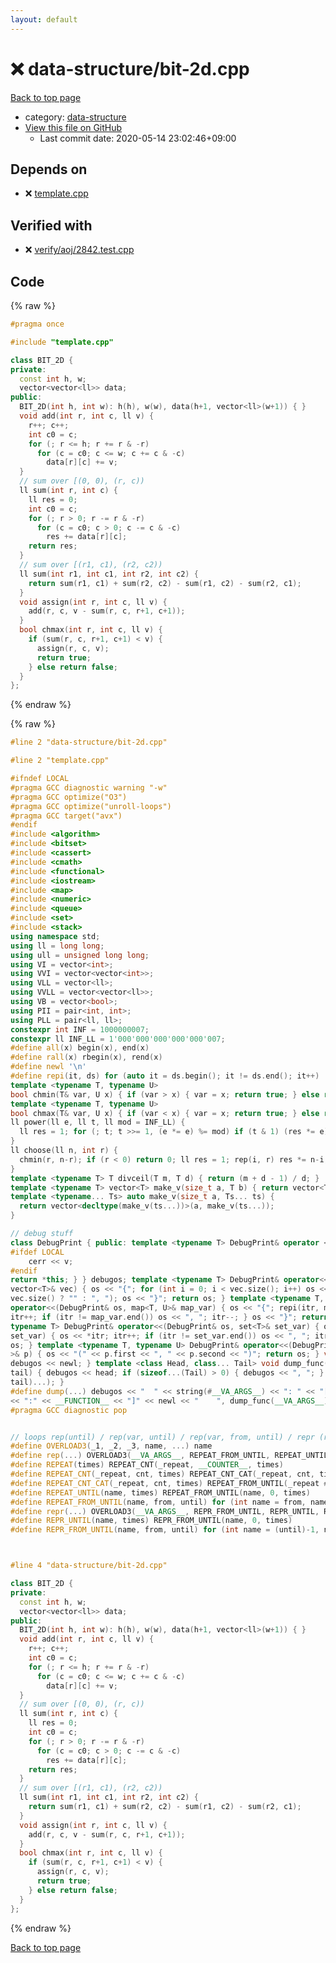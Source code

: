 ```yaml
---
layout: default
---
```


<!-- mathjax config similar to math.stackexchange -->
<script type="text/javascript" async
  src="https://cdnjs.cloudflare.com/ajax/libs/mathjax/2.7.5/MathJax.js?config=TeX-MML-AM_CHTML">
</script>
<script type="text/x-mathjax-config">
  MathJax.Hub.Config({
    TeX: { equationNumbers: { autoNumber: "AMS" }},
    tex2jax: {
      inlineMath: [ ['$','$'] ],
      processEscapes: true
    },
    "HTML-CSS": { matchFontHeight: false },
    displayAlign: "left",
    displayIndent: "2em"
  });
</script>

<script type="text/javascript" src="https://cdnjs.cloudflare.com/ajax/libs/jquery/3.4.1/jquery.min.js"></script>
<script src="https://cdn.jsdelivr.net/npm/jquery-balloon-js@1.1.2/jquery.balloon.min.js" integrity="sha256-ZEYs9VrgAeNuPvs15E39OsyOJaIkXEEt10fzxJ20+2I=" crossorigin="anonymous"></script>
<script type="text/javascript" src="../../assets/js/copy-button.js"></script>
<link rel="stylesheet" href="../../assets/css/copy-button.css" />


# :x: data-structure/bit-2d.cpp

<a href="../../index.html">Back to top page</a>

* category: <a href="../../index.html#36397fe12f935090ad150c6ce0c258d4">data-structure</a>
* <a href="{{ site.github.repository_url }}/blob/master/data-structure/bit-2d.cpp">View this file on GitHub</a>
    - Last commit date: 2020-05-14 23:02:46+09:00




## Depends on

* :x: <a href="../template.cpp.html">template.cpp</a>


## Verified with

* :x: <a href="../../verify/verify/aoj/2842.test.cpp.html">verify/aoj/2842.test.cpp</a>


## Code

<a id="unbundled"></a>
{% raw %}
```cpp
#pragma once

#include "template.cpp"

class BIT_2D {
private:
  const int h, w;
  vector<vector<ll>> data;
public:
  BIT_2D(int h, int w): h(h), w(w), data(h+1, vector<ll>(w+1)) { }
  void add(int r, int c, ll v) {
    r++; c++;
    int c0 = c;
    for (; r <= h; r += r & -r)
      for (c = c0; c <= w; c += c & -c)
        data[r][c] += v;
  }
  // sum over [(0, 0), (r, c))
  ll sum(int r, int c) {
    ll res = 0;
    int c0 = c;
    for (; r > 0; r -= r & -r)
      for (c = c0; c > 0; c -= c & -c)
        res += data[r][c];
    return res;
  }
  // sum over [(r1, c1), (r2, c2))
  ll sum(int r1, int c1, int r2, int c2) {
    return sum(r1, c1) + sum(r2, c2) - sum(r1, c2) - sum(r2, c1);
  }
  void assign(int r, int c, ll v) {
    add(r, c, v - sum(r, c, r+1, c+1));
  }
  bool chmax(int r, int c, ll v) {
    if (sum(r, c, r+1, c+1) < v) {
      assign(r, c, v);
      return true;
    } else return false;
  }
};

```
{% endraw %}

<a id="bundled"></a>
{% raw %}
```cpp
#line 2 "data-structure/bit-2d.cpp"

#line 2 "template.cpp"

#ifndef LOCAL
#pragma GCC diagnostic warning "-w"
#pragma GCC optimize("O3")
#pragma GCC optimize("unroll-loops")
#pragma GCC target("avx")
#endif
#include <algorithm>
#include <bitset>
#include <cassert>
#include <cmath>
#include <functional>
#include <iostream>
#include <map>
#include <numeric>
#include <queue>
#include <set>
#include <stack>
using namespace std;
using ll = long long;
using ull = unsigned long long;
using VI = vector<int>;
using VVI = vector<vector<int>>;
using VLL = vector<ll>;
using VVLL = vector<vector<ll>>;
using VB = vector<bool>;
using PII = pair<int, int>;
using PLL = pair<ll, ll>;
constexpr int INF = 1000000007;
constexpr ll INF_LL = 1'000'000'000'000'000'007;
#define all(x) begin(x), end(x)
#define rall(x) rbegin(x), rend(x)
#define newl '\n'
#define repi(it, ds) for (auto it = ds.begin(); it != ds.end(); it++)
template <typename T, typename U>
bool chmin(T& var, U x) { if (var > x) { var = x; return true; } else return false; }
template <typename T, typename U>
bool chmax(T& var, U x) { if (var < x) { var = x; return true; } else return false; }
ll power(ll e, ll t, ll mod = INF_LL) {
  ll res = 1; for (; t; t >>= 1, (e *= e) %= mod) if (t & 1) (res *= e) %= mod; return res;
}
ll choose(ll n, int r) {
  chmin(r, n-r); if (r < 0) return 0; ll res = 1; rep(i, r) res *= n-i, res /= i+1; return res;
}
template <typename T> T divceil(T m, T d) { return (m + d - 1) / d; }
template <typename T> vector<T> make_v(size_t a, T b) { return vector<T>(a, b); }
template <typename... Ts> auto make_v(size_t a, Ts... ts) {
  return vector<decltype(make_v(ts...))>(a, make_v(ts...));
}

// debug stuff
class DebugPrint { public: template <typename T> DebugPrint& operator <<(const T& v) {
#ifdef LOCAL
    cerr << v;
#endif
return *this; } } debugos; template <typename T> DebugPrint& operator<<(DebugPrint& os, const
vector<T>& vec) { os << "{"; for (int i = 0; i < vec.size(); i++) os << vec[i] << (i + 1 ==
vec.size() ? "" : ", "); os << "}"; return os; } template <typename T, typename U> DebugPrint&
operator<<(DebugPrint& os, map<T, U>& map_var) { os << "{"; repi(itr, map_var) { os << *itr;
itr++; if (itr != map_var.end()) os << ", "; itr--; } os << "}"; return os; } template <
typename T> DebugPrint& operator<<(DebugPrint& os, set<T>& set_var) { os << "{"; repi(itr,
set_var) { os << *itr; itr++; if (itr != set_var.end()) os << ", "; itr--; } os << "}"; return
os; } template <typename T, typename U> DebugPrint& operator<<(DebugPrint& os, const pair<T, U
>& p) { os << "(" << p.first << ", " << p.second << ")"; return os; } void dump_func() {
debugos << newl; } template <class Head, class... Tail> void dump_func(Head &&head, Tail &&...
tail) { debugos << head; if (sizeof...(Tail) > 0) { debugos << ", "; } dump_func(std::move(
tail)...); }
#define dump(...) debugos << "  " << string(#__VA_ARGS__) << ": " << "[" << to_string(__LINE__) \
<< ":" << __FUNCTION__ << "]" << newl << "    ", dump_func(__VA_ARGS__)
#pragma GCC diagnostic pop


// loops rep(until) / rep(var, until) / rep(var, from, until) / repr (reversed order)
#define OVERLOAD3(_1, _2, _3, name, ...) name
#define rep(...) OVERLOAD3(__VA_ARGS__, REPEAT_FROM_UNTIL, REPEAT_UNTIL, REPEAT)(__VA_ARGS__)
#define REPEAT(times) REPEAT_CNT(_repeat, __COUNTER__, times)
#define REPEAT_CNT(_repeat, cnt, times) REPEAT_CNT_CAT(_repeat, cnt, times)
#define REPEAT_CNT_CAT(_repeat, cnt, times) REPEAT_FROM_UNTIL(_repeat ## cnt, 0, times)
#define REPEAT_UNTIL(name, times) REPEAT_FROM_UNTIL(name, 0, times)
#define REPEAT_FROM_UNTIL(name, from, until) for (int name = from, name ## __until = (until); name < name ## __until; name++)
#define repr(...) OVERLOAD3(__VA_ARGS__, REPR_FROM_UNTIL, REPR_UNTIL, REPEAT)(__VA_ARGS__)
#define REPR_UNTIL(name, times) REPR_FROM_UNTIL(name, 0, times)
#define REPR_FROM_UNTIL(name, from, until) for (int name = (until)-1, name ## __from = (from); name >= name ## __from; name--)



#line 4 "data-structure/bit-2d.cpp"

class BIT_2D {
private:
  const int h, w;
  vector<vector<ll>> data;
public:
  BIT_2D(int h, int w): h(h), w(w), data(h+1, vector<ll>(w+1)) { }
  void add(int r, int c, ll v) {
    r++; c++;
    int c0 = c;
    for (; r <= h; r += r & -r)
      for (c = c0; c <= w; c += c & -c)
        data[r][c] += v;
  }
  // sum over [(0, 0), (r, c))
  ll sum(int r, int c) {
    ll res = 0;
    int c0 = c;
    for (; r > 0; r -= r & -r)
      for (c = c0; c > 0; c -= c & -c)
        res += data[r][c];
    return res;
  }
  // sum over [(r1, c1), (r2, c2))
  ll sum(int r1, int c1, int r2, int c2) {
    return sum(r1, c1) + sum(r2, c2) - sum(r1, c2) - sum(r2, c1);
  }
  void assign(int r, int c, ll v) {
    add(r, c, v - sum(r, c, r+1, c+1));
  }
  bool chmax(int r, int c, ll v) {
    if (sum(r, c, r+1, c+1) < v) {
      assign(r, c, v);
      return true;
    } else return false;
  }
};

```
{% endraw %}

<a href="../../index.html">Back to top page</a>

